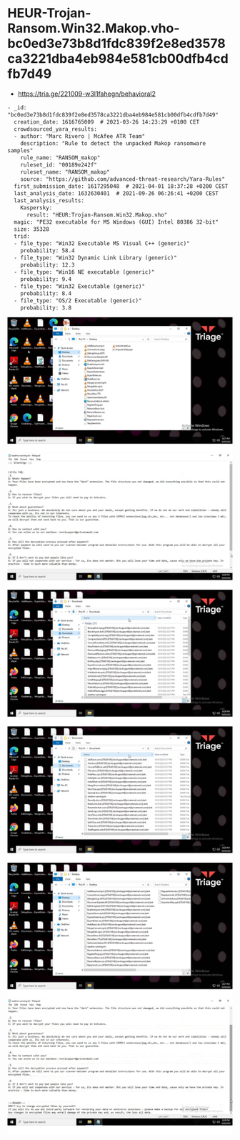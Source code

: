 # HEUR-Trojan-Ransom.Win32.Makop.vho-bc0ed3e73b8d1fdc839f2e8ed3578ca3221dba4eb984e581cb00dfb4cdfb7d49

- https://tria.ge/221009-w3l1fahegn/behavioral2

```
- _id: "bc0ed3e73b8d1fdc839f2e8ed3578ca3221dba4eb984e581cb00dfb4cdfb7d49"
  creation_date: 1616765009  # 2021-03-26 14:23:29 +0100 CET
  crowdsourced_yara_results: 
  - author: "Marc Rivero | McAfee ATR Team"
    description: "Rule to detect the unpacked Makop ransomware samples"
    rule_name: "RANSOM_makop"
    ruleset_id: "00189e242f"
    ruleset_name: "RANSOM_makop"
    source: "https://github.com/advanced-threat-research/Yara-Rules"
  first_submission_date: 1617295048  # 2021-04-01 18:37:28 +0200 CEST
  last_analysis_date: 1632630401  # 2021-09-26 06:26:41 +0200 CEST
  last_analysis_results: 
    Kaspersky: 
      result: "HEUR:Trojan-Ransom.Win32.Makop.vho"
  magic: "PE32 executable for MS Windows (GUI) Intel 80386 32-bit"
  size: 35328
  trid: 
  - file_type: "Win32 Executable MS Visual C++ (generic)"
    probability: 58.4
  - file_type: "Win32 Dynamic Link Library (generic)"
    probability: 12.3
  - file_type: "Win16 NE executable (generic)"
    probability: 9.4
  - file_type: "Win32 Executable (generic)"
    probability: 8.4
  - file_type: "OS/2 Executable (generic)"
    probability: 3.8
```

![téléchargement.png](téléchargement.png)
![téléchargement2.png](téléchargement2.png)
![téléchargement5.png](téléchargement5.png)
![téléchargement4.png](téléchargement4.png)
![téléchargement1.png](téléchargement1.png)
![téléchargement3.png](téléchargement3.png)
